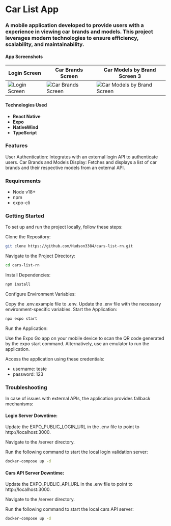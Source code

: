 # Car List App

### A mobile application developed to provide users with a experience in viewing car brands and models. This project leverages modern technologies to ensure efficiency, scalability, and maintainability.

#### App Screenshots


| Login Screen                         | Car Brands Screen                         | Car Models by Brand Screen 3                          |
|----------------------------------|----------------------------------|----------------------------------|
| ![Login Screen](https://github.com/user-attachments/assets/07ec55e6-fa9c-4f36-b9e9-3821468f4073)  |  ![Car Brands Screen](https://github.com/user-attachments/assets/3beece74-9972-4f0e-8127-edbd0eb878e7)  | ![Car Models by Brand Screen](https://github.com/user-attachments/assets/c7840f31-9202-4bd5-a88c-ef78d020abe4)   |


		
  


#### Technologies Used
- **React Native**
- **Expo**
- **NativeWind**
- **TypeScript**

### Features

User Authentication: Integrates with an external login API to authenticate users.
Car Brands and Models Display: Fetches and displays a list of car brands and their respective models from an external API.

### Requirements

- Node v18+
- npm
- expo-cli 

### Getting Started
To set up and run the project locally, follow these steps:

Clone the Repository:

```bash
git clone https://github.com/Hudson3384/cars-list-rn.git
```
Navigate to the Project Directory:

```bash
cd cars-list-rn
```
Install Dependencies:

```bash
npm install
```
Configure Environment Variables:

Copy the .env.example file to .env.
Update the .env file with the necessary environment-specific variables.
Start the Application:

```bash
npx expo start
```
Run the Application:

Use the Expo Go app on your mobile device to scan the QR code generated by the expo start command.
Alternatively, use an emulator to run the application.

Access the application using these credentials: 

- username: teste
- password: 123

### Troubleshooting
In case of issues with external APIs, the application provides fallback mechanisms:

#### Login Server Downtime:

Update the EXPO_PUBLIC_LOGIN_URL in the .env file to point to http://localhost:3000.

Navigate to the /server directory.

Run the following command to start the local login validation server:

```bash
docker-compose up -d
```
#### Cars API Server Downtime:

Update the EXPO_PUBLIC_API_URL in the .env file to point to http://localhost:3000.

Navigate to the /server directory.

Run the following command to start the local cars API server:

```bash
docker-compose up -d
```
